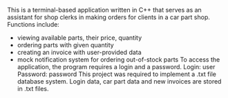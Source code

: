 This is a terminal-based application written in C++ that serves as 
an assistant for shop clerks in making orders for clients in a car part shop.
Functions include:
- viewing available parts, their price, quantity
- ordering parts with given quantity
- creating an invoice with user-provided data
- mock notification system for ordering out-of-stock parts
To access the application, the program requires a login and a password.
Login: user
Password: password
This project was required to implement a .txt file database system. Login data,
car part data and new invoices are stored in .txt files.
